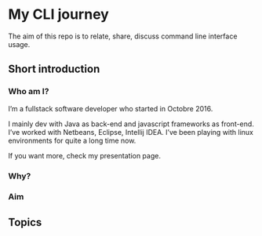 # My CLI journey
The aim of this repo is to relate, share, discuss command line interface usage.

## Short introduction
### Who am I?
I’m a fullstack software developer who started in Octobre 2016.

I mainly dev with Java as back-end and javascript frameworks as front-end.
I’ve worked with Netbeans, Eclipse, Intellij IDEA.
I’ve been playing with linux environments for quite a long time now.

If you want more, check my presentation page.
### Why?


### Aim

## Topics

